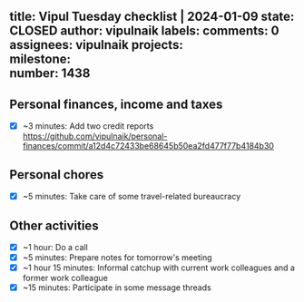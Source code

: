 title:	Vipul Tuesday checklist | 2024-01-09
state:	CLOSED
author:	vipulnaik
labels:	
comments:	0
assignees:	vipulnaik
projects:	
milestone:	
number:	1438
--
## Personal finances, income and taxes

- [x] ~3 minutes: Add two credit reports https://github.com/vipulnaik/personal-finances/commit/a12d4c72433be68645b50ea2fd477f77b4184b30

## Personal chores

- [x] ~5 minutes: Take care of some travel-related bureaucracy

## Other activities

- [x] ~1 hour: Do a call
- [x] ~5 minutes: Prepare notes for tomorrow's meeting
- [x] ~1 hour 15 minutes: Informal catchup with current work colleagues and a former work colleague
- [x] ~15 minutes: Participate in some message threads
